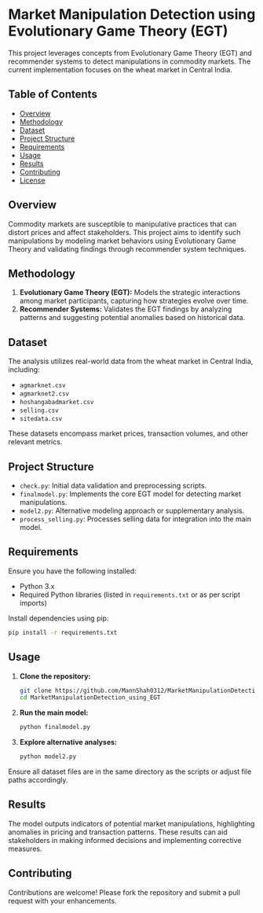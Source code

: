 # Market Manipulation Detection using Evolutionary Game Theory (EGT)

This project leverages concepts from Evolutionary Game Theory (EGT) and recommender systems to detect manipulations in commodity markets. The current implementation focuses on the wheat market in Central India.

## Table of Contents

* [Overview](#overview)
* [Methodology](#methodology)
* [Dataset](#dataset)
* [Project Structure](#project-structure)
* [Requirements](#requirements)
* [Usage](#usage)
* [Results](#results)
* [Contributing](#contributing)
* [License](#license)

## Overview

Commodity markets are susceptible to manipulative practices that can distort prices and affect stakeholders. This project aims to identify such manipulations by modeling market behaviors using Evolutionary Game Theory and validating findings through recommender system techniques.

## Methodology

1. **Evolutionary Game Theory (EGT):** Models the strategic interactions among market participants, capturing how strategies evolve over time.
2. **Recommender Systems:** Validates the EGT findings by analyzing patterns and suggesting potential anomalies based on historical data.

## Dataset

The analysis utilizes real-world data from the wheat market in Central India, including:

* `agmarknet.csv`
* `agmarknet2.csv`
* `hoshangabadmarket.csv`
* `selling.csv`
* `sitedata.csv`

These datasets encompass market prices, transaction volumes, and other relevant metrics.

## Project Structure

* `check.py`: Initial data validation and preprocessing scripts.
* `finalmodel.py`: Implements the core EGT model for detecting market manipulations.
* `model2.py`: Alternative modeling approach or supplementary analysis.
* `process_selling.py`: Processes selling data for integration into the main model.

## Requirements

Ensure you have the following installed:

* Python 3.x
* Required Python libraries (listed in `requirements.txt` or as per script imports)

Install dependencies using pip:

```bash
pip install -r requirements.txt
```



## Usage

1. **Clone the repository:**

   ```bash
   git clone https://github.com/MannShah0312/MarketManipulationDetection_using_EGT.git
   cd MarketManipulationDetection_using_EGT
   ```



2. **Run the main model:**

   ```bash
   python finalmodel.py
   ```



3. **Explore alternative analyses:**

   ```bash
   python model2.py
   ```


Ensure all dataset files are in the same directory as the scripts or adjust file paths accordingly.

## Results

The model outputs indicators of potential market manipulations, highlighting anomalies in pricing and transaction patterns. These results can aid stakeholders in making informed decisions and implementing corrective measures.

## Contributing

Contributions are welcome! Please fork the repository and submit a pull request with your enhancements.